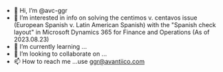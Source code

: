 - 👋 Hi, I’m @avc-ggr
- 👀 I’m interested in info on solving the centimos v. centavos issue (European Spanish v. Latin American Spanish) with the "Spanish check layout" in Microsoft Dynamics 365 for Finance and Operations (As of 2023.08.23)
- 🌱 I’m currently learning ...
- 💞️ I’m looking to collaborate on ...
- 📫 How to reach me ...use ggr@avantiico.com 

<!---
avc-ggr/avc-ggr is a ✨ special ✨ repository because its `README.md` (this file) appears on your GitHub profile.
You can click the Preview link to take a look at your changes.
--->
<!--- As of 2023.08.23, I'm looking for info on solving the centimos v. centavos issue (European Spanish v. Latin American Spanish) with the "Spanish check layout" in Microsoft Dynamics 365 for Finance and Operations\
--->
